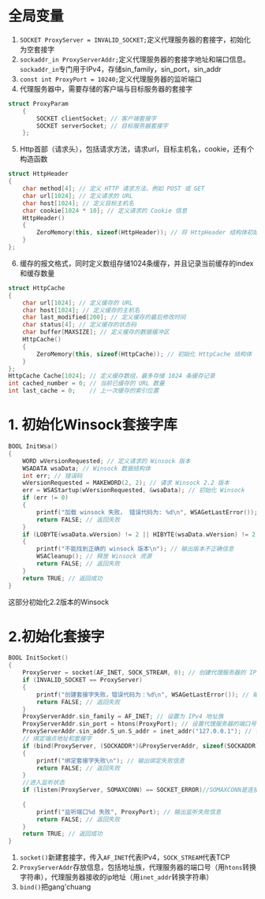 # 全局变量
1. `SOCKET ProxyServer = INVALID_SOCKET;`定义代理服务器的套接字，初始化为空套接字
2. `sockaddr_in ProxyServerAddr;`定义代理服务器的套接字地址和端口信息。`sockaddr_in`专门用于IPv4，存储sin_family，sin_port，sin_addr
3. `const int ProxyPort = 10240;`定义代理服务器的监听端口
4. 代理服务器中，需要存储的客户端与目标服务器的套接字
```cpp
struct ProxyParam
	{
	    SOCKET clientSocket; // 客户端套接字
	    SOCKET serverSocket; // 目标服务器套接字
	};
```
5. Http首部（请求头），包括请求方法，请求url，目标主机名，cookie，还有个构造函数
```cpp
struct HttpHeader
{
    char method[4]; // 定义 HTTP 请求方法，例如 POST 或 GET
    char url[1024]; // 定义请求的 URL
    char host[1024]; // 定义目标主机名
    char cookie[1024 * 10]; // 定义请求的 Cookie 信息
    HttpHeader()
    {
        ZeroMemory(this, sizeof(HttpHeader)); // 将 HttpHeader 结构体初始化为 0
    }
};
```
6. 缓存的报文格式，同时定义数组存储1024条缓存，并且记录当前缓存的index和缓存数量
```cpp
struct HttpCache
{
    char url[1024]; // 定义缓存的 URL
    char host[1024]; // 定义缓存的主机名
    char last_modified[200]; // 定义缓存的最后修改时间
    char status[4]; // 定义缓存的状态码
    char buffer[MAXSIZE]; // 定义缓存的数据缓冲区
    HttpCache()
    {
        ZeroMemory(this, sizeof(HttpCache)); // 初始化 HttpCache 结构体
    }
};
HttpCache Cache[1024]; // 定义缓存数组，最多存储 1024 条缓存记录
int cached_number = 0; // 当前已缓存的 URL 数量
int last_cache = 0;    // 上一次缓存的索引位置
```

# 1. 初始化Winsock套接字库

```cpp
BOOL InitWsa()
{
    WORD wVersionRequested; // 定义请求的 Winsock 版本
    WSADATA wsaData; // Winsock 数据结构体
    int err; // 错误码
    wVersionRequested = MAKEWORD(2, 2); // 请求 Winsock 2.2 版本
    err = WSAStartup(wVersionRequested, &wsaData); // 初始化 Winsock
    if (err != 0)
    {
        printf("加载 winsock 失败， 错误代码为: %d\n", WSAGetLastError()); // 输出错误信息
        return FALSE; // 返回失败
    }
    if (LOBYTE(wsaData.wVersion) != 2 || HIBYTE(wsaData.wVersion) != 2)
    {
        printf("不能找到正确的 winsock 版本\n"); // 输出版本不正确信息
        WSACleanup(); // 释放 Winsock 资源
        return FALSE; // 返回失败
    }
    return TRUE; // 返回成功
}
```

这部分初始化2.2版本的Winsock
# 2.初始化套接字

```cpp
BOOL InitSocket()
{
    ProxyServer = socket(AF_INET, SOCK_STREAM, 0); // 创建代理服务器的 IPv4 TCP 套接字
    if (INVALID_SOCKET == ProxyServer)
    {
        printf("创建套接字失败，错误代码为：%d\n", WSAGetLastError()); // 输出错误信息
        return FALSE; // 返回失败
    }
    ProxyServerAddr.sin_family = AF_INET; // 设置为 IPv4 地址族
    ProxyServerAddr.sin_port = htons(ProxyPort); // 设置代理服务器的端口号，使用 htons 转换为网络字节序
    ProxyServerAddr.sin_addr.S_un.S_addr = inet_addr("127.0.0.1"); // 设置代理服务器只允许本机访问
    // 绑定端点地址和套接字
    if (bind(ProxyServer, (SOCKADDR*)&ProxyServerAddr, sizeof(SOCKADDR)) == SOCKET_ERROR)//sizeof是被bind()提供地址结构体大小，也可以是ProxyServerAddr的大小
    {
        printf("绑定套接字失败\n"); // 输出绑定失败信息
        return FALSE; // 返回失败
    }
    //进入监听状态
    if (listen(ProxyServer, SOMAXCONN) == SOCKET_ERROR)//SOMAXCONN是连接请求等待队列的最大长度
        
    {
        printf("监听端口%d 失败", ProxyPort); // 输出监听失败信息
        return FALSE; // 返回失败
    }
    return TRUE; // 返回成功
}
```

1. `socket()`新建套接字，传入`AF_INET`代表IPv4，`SOCK_STREAM`代表TCP
2. `ProxyServerAddr`存放信息，包括地址族，代理服务器的端口号（用`htons`转换字符串），代理服务器接收的ip地址（用`inet_addr`转换字符串）
3. `bind()`把gang'chuang